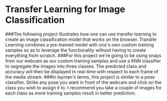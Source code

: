 # Transfer Learning for Image Classification

###The following project illustrates how one can use transfer learning to create an image classification model that works on the browser. Transfer Learning combines a pre-trained model with one's own custom training samples so as to leverage the functionality without having to create everything from scratch.
###For this project we're going to be using snaps from our webcam as our custom training samples and use a KNN classifier to segregate the images into three classes. The predicted class and accuracy will then be displayed in real-time with respect to each frame of the media stream.
###In layman's terms, this project is similar to a pose classifier. Strike any pose you want in front of the webcam and click on the class you wish to assign it to. I recommend you take a couple of images for each class as more training samples result in better prediction.



